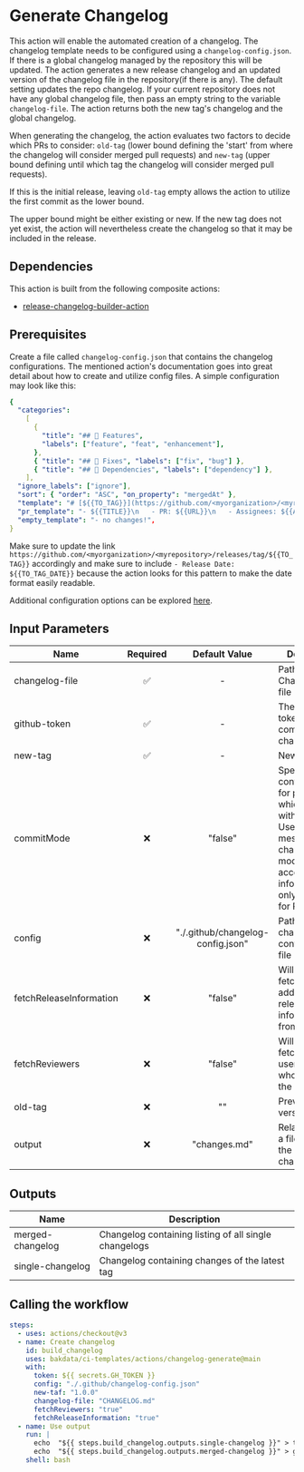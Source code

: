 # Generate Changelog

This action will enable the automated creation of a changelog. The changelog template needs to be configured using a `changelog-config.json`.
If there is a global changelog managed by the repository this will be updated.
The action generates a new release changelog and an updated version of the changelog file in the repository(if there is any). The default setting updates the repo changelog. If your current repository does not have any global changelog file, then pass an empty string to the variable `changelog-file`.
The action returns both the new tag's changelog and the global changelog.

When generating the changelog, the action evaluates two factors to decide which PRs to consider: `old-tag` (lower bound defining the 'start' from where the changelog will consider merged pull requests) and `new-tag` (upper bound defining until which tag the changelog will consider merged pull requests).

If this is the initial release, leaving `old-tag` empty allows the action to utilize the first commit as the lower bound.

The upper bound might be either existing or new. If the new tag does not yet exist, the action will nevertheless create the changelog so that it may be included in the release.

## Dependencies

This action is built from the following composite actions:

- [release-changelog-builder-action](https://github.com/mikepenz/release-changelog-builder-action)

## Prerequisites

Create a file called `changelog-config.json` that contains the changelog configurations. The mentioned action's documentation goes into great detail about how to create and utilize config files. A simple configuration may look like this:

```yaml
{
  "categories":
    [
      {
        "title": "## 🚀 Features",
        "labels": ["feature", "feat", "enhancement"],
      },
      { "title": "## 🐛 Fixes", "labels": ["fix", "bug"] },
      { "title": "## 🧪 Dependencies", "labels": ["dependency"] },
    ],
  "ignore_labels": ["ignore"],
  "sort": { "order": "ASC", "on_property": "mergedAt" },
  "template": "# [${{TO_TAG}}](https://github.com/<myorganization>/<myrepository>/releases/tag/${{TO_TAG}}) - Release Date: ${{TO_TAG_DATE}}\n\n${{CHANGELOG}}\n<details>\n<summary>Uncategorized</summary>\n\n${{UNCATEGORIZED}}\n</details>\n",
  "pr_template": "- ${{TITLE}}\n   - PR: ${{URL}}\n   - Assignees: ${{ASSIGNEES[*]}}\n   - Reviewers: ${{REVIEWERS[*]}}\n   - Approvers: ${{APPROVERS[*]}}",
  "empty_template": "- no changes!",
}
```

Make sure to update the link `https://github.com/<myorganization>/<myrepository>/releases/tag/${{TO_TAG}}` accordingly and make sure to include `- Release Date: ${{TO_TAG_DATE}}` because the action looks for this pattern to make the date format easily readable.

Additional configuration options can be explored [here](https://github.com/mikepenz/release-changelog-builder-action#configuration-specification).

## Input Parameters

| Name                    | Required |           Default Value           | Description                                                                                                                                                  |
| ----------------------- | :------: | :-------------------------------: | ------------------------------------------------------------------------------------------------------------------------------------------------------------ |
| changelog-file          |    ✅    |                 -                 | Path to the Changelog.md file                                                                                                                                |
| github-token            |    ✅    |                 -                 | The GitHub token for committing the changes                                                                                                                  |
| new-tag                 |    ✅    |                 -                 | New version                                                                                                                                                  |
| commitMode              |    ❌    |              "false"              | Special configuration for projects which work without PRs. Uses commit messages as changelog. This mode looses access to information only available for PRs. |
| config                  |    ❌    | "./.github/changelog-config.json" | Path to the changelog config JSON file                                                                                                                       |
| fetchReleaseInformation |    ❌    |              "false"              | Will enable fetching additional release information from tags.                                                                                               |
| fetchReviewers          |    ❌    |              "false"              | Will enable fetching the users/reviewers who approved the PR.                                                                                                |
| old-tag                 |    ❌    |                ""                 | Previous version                                                                                                                                             |
| output                  |    ❌    |           "changes.md"            | Relative path to a file to store the resulting changelog in.                                                                                                 |

## Outputs

| Name             | Description                                           |
| ---------------- | ----------------------------------------------------- |
| merged-changelog | Changelog containing listing of all single changelogs |
| single-changelog | Changelog containing changes of the latest tag        |

## Calling the workflow

```yaml
steps:
  - uses: actions/checkout@v3
  - name: Create changelog
    id: build_changelog
    uses: bakdata/ci-templates/actions/changelog-generate@main
    with:
      token: ${{ secrets.GH_TOKEN }}
      config: "./.github/changelog-config.json"
      new-taf: "1.0.0"
      changelog-file: "CHANGELOG.md"
      fetchReviewers: "true"
      fetchReleaseInformation: "true"
  - name: Use output
    run: |
      echo  "${{ steps.build_changelog.outputs.single-changelog }}" > tag_changelog.md
      echo  "${{ steps.build_changelog.outputs.merged-changelog }}" > global_changelog.md
    shell: bash
```
